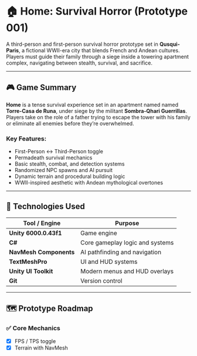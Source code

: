 
# 🏠 Home: Survival Horror (Prototype 001)

A third-person and first-person survival horror prototype set in **Qusqui-Paris**, a fictional WWII-era city that blends French and Andean cultures. Players must guide their family through a siege inside a towering apartment complex, navigating between stealth, survival, and sacrifice.

---

## 🎮 Game Summary

**Home** is a tense survival experience set in an apartment named named **Torre-Casa de Runa**, under siege by the militant **Sombra-Qhari Guerrillas**. Players take on the role of a father trying to escape the tower with his family or eliminate all enemies before they’re overwhelmed.

### Key Features:
- First-Person ↔ Third-Person toggle
- Permadeath survival mechanics
- Basic stealth, combat, and detection systems
- Randomized NPC spawns and AI pursuit
- Dynamic terrain and procedural building logic
- WWII-inspired aesthetic with Andean mythological overtones

---

## 🧪 Technologies Used

| Tool / Engine | Purpose |
|---------------|---------|
| **Unity 6000.0.43f1** | Game engine |
| **C#** | Core gameplay logic and systems |
| **NavMesh Components** | AI pathfinding and navigation |
| **TextMeshPro** | UI and HUD systems |
| **Unity UI Toolkit** | Modern menus and HUD overlays |
| **Git** | Version control |

---

## 🗺️ Prototype Roadmap

### ✅ Core Mechanics
- [x] FPS / TPS toggle
- [x] Terrain with NavMesh
